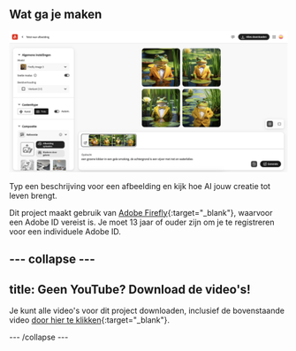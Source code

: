 ## Wat ga je maken

![Vier verschillende door AI gegenereerde afbeeldingen van een kikker in een smoking. De achtergrond is een vijver met waterlelies.](images/whatyouwillmake.png)

Typ een beschrijving voor een afbeelding en kijk hoe AI jouw creatie tot leven brengt.

Dit project maakt gebruik van [Adobe Firefly](https://firefly.adobe.com/){:target="_blank"}, waarvoor een Adobe ID vereist is. Je moet 13 jaar of ouder zijn om je te registreren voor een individuele Adobe ID.

## --- collapse ---

## title: Geen YouTube? Download de video's!

Je kunt alle video's voor dit project downloaden, inclusief de bovenstaande video [door hier te klikken](https://rpf.io/p/en/ai-image-go){:target="_blank"}.

\--- /collapse ---